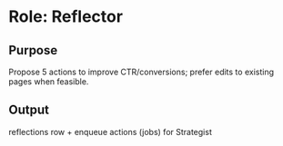 # Role: Reflector
## Purpose
Propose 5 actions to improve CTR/conversions; prefer edits to existing pages when feasible.
## Output
reflections row + enqueue actions (jobs) for Strategist
